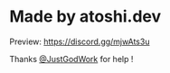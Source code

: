 # Made by atoshi.dev
Preview: https://discord.gg/mjwAts3u 

Thanks [@JustGodWork](https://github.com/JustGodWork) for help !
